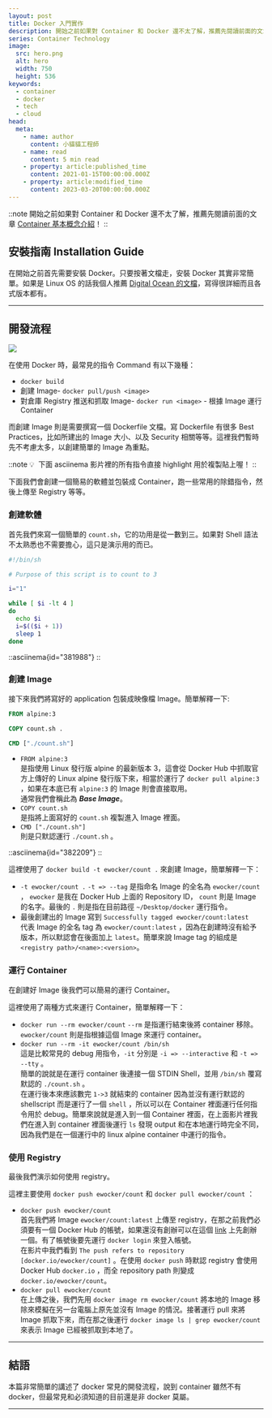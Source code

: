 ```yaml
---
layout: post
title: Docker 入門實作
description: 開始之前如果對 Container 和 Docker 還不太了解，推薦先閱讀前面的文章。本篇將會簡單的講述 docker 常見的開發流程，主要是給對 docker 還不太了解的讀者參考。
series: Container Technology
image:
  src: hero.png
  alt: hero
  width: 750
  height: 536
keywords:
  - container
  - docker
  - tech
  - cloud
head:
  meta:
    - name: author
      content: 小貓貓工程師
    - name: read
      content: 5 min read
    - property: article:published_time
      content: 2021-01-15T00:00:00.000Z
    - property: article:modified_time
      content: 2023-03-20T00:00:00.000Z
---
```


::note
開始之前如果對 Container 和 Docker 還不太了解，推薦先閱讀前面的文章 [Container 基本概念介紹](https://blog.ewocker.com/blog/container-docker/00)！
::

## 安裝指南 Installation Guide

在開始之前首先需要安裝 Docker。只要按著文檔走，安裝 Docker 其實非常簡單。如果是 Linux OS 的話我個人推薦 [Digital Ocean 的文檔](https://www.digitalocean.com/community/tutorials?q=install+docker&ref=blog.ewocker.com)，寫得很詳細而且各式版本都有。

---

## 開發流程

![](flow.png)

在使用 Docker 時，最常見的指令 Command 有以下幾種：
- `docker build`
- 創建 Image- `docker pull/push <image>`
- 對倉庫 Registry 推送和抓取 Image- `docker run <image>` - 根據 Image 運行 Container

而創建 Image 則是需要撰寫一個 Dockerfile 文檔。寫 Dockerfile 有很多 Best Practices，比如所建出的 Image 大小、以及 Security 相關等等。這裡我們暫時先不考慮太多，以創建簡單的 Image 為重點。

::note
💡  下面 asciinema 影片裡的所有指令直接 highlight 用於複製貼上喔！
::

下面我們會創建一個簡易的軟體並包裝成 Container，跑一些常用的除錯指令，然後上傳至 Registry 等等。

### 創建軟體

首先我們來寫一個簡單的 `count.sh`，它的功用是從一數到三。如果對 Shell 語法不太熟悉也不需要擔心，這只是演示用的而已。

```bash
#!/bin/sh

# Purpose of this script is to count to 3

i="1"

while [ $i -lt 4 ]
do
  echo $i
  i=$(($i + 1))
  sleep 1
done
```

::asciinema{id="381988"}
::

### 創建 Image

接下來我們將寫好的 application 包裝成映像檔 Image。簡單解釋一下:

```dockerfile
FROM alpine:3

COPY count.sh .

CMD ["./count.sh"]
```

- `FROM alpine:3`  
  是指使用 Linux 發行版 alpine 的最新版本 3，這會從 Docker Hub 中抓取官方上傳好的 Linux alpine 發行版下來，相當於運行了 `docker pull alpine:3` ，如果在本底已有 `alpine:3` 的 Image 則會直接取用。  
  通常我們會稱此為 **_Base Image_**。
- `COPY count.sh`  
  是指將上面寫好的 `count.sh` 複製進入 Image 裡面。
- `CMD ["./count.sh"]`  
  則是只默認運行 `./count.sh` 。

::asciinema{id="382209"}
::

這裡使用了 `docker build -t ewocker/count .` 來創建 Image，簡單解釋一下：
- `-t ewocker/count .`
  `-t => --tag` 是指命名 Image 的全名為 `ewocker/count` ， `ewocker` 是我在 Docker Hub 上面的 Repository ID， `count` 則是 Image 的名字。最後的 `.` 則是指在目前路徑 `~/Desktop/docker` 運行指令。
- 最後創建出的 Image 寫到 `Successfully tagged ewocker/count:latest`  
  代表 Image 的全名 tag 為 `ewocker/count:latest` ，因為在創建時沒有給予版本，所以默認會在後面加上 `latest`。簡單來說 Image tag 的組成是 `<registry path>/<name>:<version>`。

### 運行 Container

在創建好 Image 後我們可以簡易的運行 Container。

這裡使用了兩種方式來運行 Container，簡單解釋一下：
- `docker run --rm ewocker/count`
  `--rm` 是指運行結束後將 container 移除。`ewocker/count` 則是指根據這個 Image 來運行 container。
- `docker run --rm -it ewocker/count /bin/sh`  
  這是比較常見的 debug 用指令，`-it` 分別是 `-i => --interactive` 和 `-t => --tty` 。  
  簡單的說就是在運行 container 後連接一個 STDIN Shell，並用 `/bin/sh` 覆寫默認的 `./count.sh` 。  
  在運行後本來應該數完 `1->3` 就結束的 container 因為並沒有運行默認的 shellscript 而是運行了一個 `shell` ，所以可以在 Container 裡面運行任何指令用於 debug。簡單來說就是進入到一個 Container 裡面，在上面影片裡我們在進入到 container 裡面後運行 `ls` 發現 output 和在本地運行時完全不同，因為我們是在一個運行中的 linux alpine container 中運行的指令。

### 使用 Registry

最後我們演示如何使用 registry。

這裡主要使用 `docker push ewocker/count` 和 `docker pull ewocker/count` ：
- `docker push ewocker/count`  
  首先我們將 Image `ewocker/count:latest` 上傳至 registry，在那之前我們必須要有一個 Docker Hub 的帳號，如果還沒有創辦可以在這個 [link](https://hub.docker.com/?ref=blog.ewocker.com) 上先創辦一個。有了帳號後要先運行 `docker login` 來登入帳號。  
  在影片中我們看到 `The push refers to repository [docker.io/ewocker/count]` 。在使用 `docker push` 時默認 registry 會使用 Docker Hub `docker.io` ，而全 repository path 則變成 `docker.io/ewocker/count`。
- `docker pull ewocker/count`  
  在上傳之後，我們先用 `docker image rm ewocker/count` 將本地的 Image 移除來模擬在另一台電腦上原先並沒有 Image 的情況。接著運行 pull 來將 Image 抓取下來，而在那之後運行 `docker image ls | grep ewocker/count` 來表示 Image 已經被抓取到本地了。

---

## 結語

本篇非常簡單的講述了 docker 常見的開發流程，說到 container 雖然不有 docker，但最常見和必須知道的目前還是非 docker 莫屬。

---

